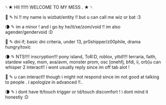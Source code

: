 ৲ ★ HII !!!!!! WELCOME TO MY MESS . ★ ৲

🦇 ✎ hi !! my name is wizbat/entity !! but u can call me wiz or bat :3

🌘 ✎ im a minor ! and i go by he/it/xe/zom/void !! im also agender/gendervoid :D

🦇 ✎ dni if; basic dni criteria, under 13, pr0shipper/z00phile, drama hungry/toxic

🌘 ✎ NTS!!!! inscryption!!! pony island, ToR:D, roblox, yttd!!!! terraria, faith, stardew valley, msm, ava/avm, monster prom, osc [onehfj, bfdi, ii, orb]u can whisper 2 interact!! i wont usually reply since im off tab alot !

🦇 ✎ u can interact!! though i might not respond since im not good at talking to people . i apologize in advanced !!..

🌘 ✎ i dont have tt/touch trigger or td/touch discomfort ! i dont mind it honestly :D
